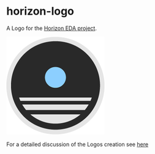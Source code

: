 # horizon-logo
A Logo for the [Horizon EDA project](https://github.com/carrotIndustries/horizon).  

![](https://github.com/atoav/horizon-logo/blob/master/PNG/pale_blue_256.png)  

For a detailed discussion of the Logos creation see [here](https://github.com/carrotIndustries/horizon/issues/57)
